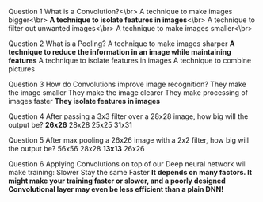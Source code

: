 Question 1
What is a Convolution?<\br>
A technique to make images bigger<\br>
**A technique to isolate features in images**<\br>
A technique to filter out unwanted images<\br>
A technique to make images smaller<\br>

Question 2
What is a Pooling?
A technique to make images sharper
**A technique to reduce the information in an image while maintaining features**
A technique to isolate features in images
A technique to combine pictures

Question 3
How do Convolutions improve image recognition?
They make the image smaller
They make the image clearer
They make processing of images faster
**They isolate features in images**

Question 4
After passing a 3x3 filter over a 28x28 image, how big will the output be?
**26x26**
28x28
25x25
31x31

Question 5
After max pooling a 26x26 image with a 2x2 filter, how big will the output be?
56x56
28x28
**13x13**
26x26

Question 6
Applying Convolutions on top of our Deep neural network will make training:
Slower
Stay the same
Faster
**It depends on many factors. It might make your training faster or slower, and a poorly designed Convolutional layer may even be less efficient than a plain DNN!**

